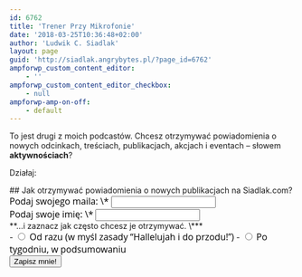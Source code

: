 ```yaml
---
id: 6762
title: 'Trener Przy Mikrofonie'
date: '2018-03-25T10:36:48+02:00'
author: 'Ludwik C. Siadlak'
layout: page
guid: 'http://siadlak.angrybytes.pl/?page_id=6762'
ampforwp_custom_content_editor:
    - ''
ampforwp_custom_content_editor_checkbox:
    - null
ampforwp-amp-on-off:
    - default
---
```


To jest drugi z moich podcastów. Chcesz otrzymywać powiadomienia o nowych odcinkach, treściach, publikacjach, akcjach i eventach – słowem **aktywnościach**?

Działaj:

<div id="mc_embed_signup"><form action="https://siadlak.us1.list-manage.com/subscribe/post?u=9d3a7028ecd1393bb2c90bcfe&id=d7db0184cc" class="validate" id="mc-embedded-subscribe-form" method="post" name="mc-embedded-subscribe-form" novalidate="" target="_blank"><div id="mc_embed_signup_scroll">## Jak otrzymywać powiadomienia o nowych publikacjach na Siadlak.com? 

<div class="mc-field-group"><label for="mce-EMAIL" style="font-family:'Open Sans',Arial;font-weight:400;font-size:16px;text-transform:none !important;color:#000;">Podaj swojego maila: <span class="asterisk">\*</span>  
</label>  
<input class="required email" id="mce-EMAIL" name="EMAIL" type="email" value=""></input></div><div class="mc-field-group"><label for="mce-FNAME" style="font-family:'Open Sans',Arial;font-weight:400;font-size:16px;text-transform:none !important;color:#000;">Podaj swoje imię: <span class="asterisk">\*</span>  
</label>  
<input class="required" id="mce-FNAME" name="FNAME" type="text" value=""></input></div><div class="mc-field-group input-group">**…i zaznacz jak często chcesz je otrzymywać. <span class="asterisk">\*</span>** <div class="clear"></div>- <input id="mce-FREQ-0" name="FREQ" type="radio" value="Od razu"></input><label for="mce-FREQ-0" style="font-family:'Open Sans',Arial;font-weight:400;font-size:16px;text-transform:none !important;color:#000;"> Od razu (w myśl zasady “Hallelujah i do przodu!”)</label>
- <input id="mce-FREQ-1" name="FREQ" type="radio" value="Po tygodniu, w podsumowaniu"></input><label for="mce-FREQ-1" style="font-family:'Open Sans',Arial;font-weight:400;font-size:16px;text-transform:none !important;color:#000;"> Po tygodniu, w podsumowaniu</label>

</div><div class="clear" id="mce-responses"><div class="response" id="mce-error-response" style="display: none;"></div><div class="response" id="mce-success-response" style="display: none;"></div></div><div aria-hidden="true" style="position: absolute; left: -5000px;"><input name="b_9d3a7028ecd1393bb2c90bcfe_d7db0184cc" tabindex="-1" type="text" value=""></input></div><div class="clear"><input class="button" id="mc-embedded-subscribe" name="subscribe" type="submit" value="Zapisz mnie!"></input></div></div></form></div><script src="//s3.amazonaws.com/downloads.mailchimp.com/js/mc-validate.js" type="text/javascript"></script><script type="text/javascript">(function($) {window.fnames = new Array(); window.ftypes = new Array();fnames[0]='EMAIL';ftypes[0]='email';fnames[1]='FNAME';ftypes[1]='text';fnames[2]='FREQ';ftypes[2]='radio'; }(jQuery));var $mcj = jQuery.noConflict(true);</script>